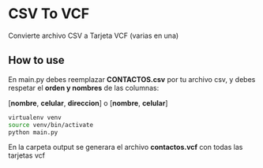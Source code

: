 # CSV To VCF

Convierte archivo CSV a Tarjeta VCF (varias en una)

## How to use
En main.py debes reemplazar **CONTACTOS.csv** por tu archivo csv, y debes respetar el **orden y nombres** de las columnas:

[**nombre**, **celular**, **direccion**]
o
[**nombre**, **celular**]

```bash
virtualenv venv
source venv/bin/activate
python main.py
```

En la carpeta output se generara el archivo **contactos.vcf** con todas las tarjetas vcf